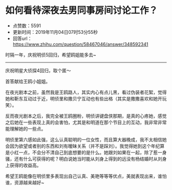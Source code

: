 # 如何看待深夜去男同事房间讨论工作？
- 点赞数：5591
- 更新时间：2019年11月04日07时53分55秒
- 回答url：https://www.zhihu.com/question/58467046/answer/348592341
<body>
 <p data-pid="2_a4-T7E">时隔一年，庆祝明侦5回归，希望鸥姐能多去~</p>
 <hr>
 <p data-pid="9NEF5b7y">庆祝明星大侦探4回归，取个匿～</p>
 <p data-pid="COQEvp2B">首答献给王鸥小姐姐。</p>
 <p data-pid="7RANQLbS">在夜光剧本之前，虽然我是王鸥路人，其实内心有点儿黑，看过伪装者花絮，觉得她和靳东互动过于近，明侦里和撒贝宁互动也有些出格（其实是撒撒喜欢和她开玩笑）。</p>
 <p data-pid="b4oVZTXT">反而夜光剧本之后，我完全被王鸥圈粉，明侦讲键盘侠那期，是真的心疼她，感觉之后她在一些表现上真的会害怕，尤其是和明道在那个节目上的互动，我非常非常能理解她的一些点。</p>
 <p data-pid="H9ryEVcF">明侦里第六感如此强，这么认真聪明的一位女性，而且算大器晚成，我不太相信她会因为欲望或者别的东西和刘有暧昧关系（并不是踩刘）。我觉得她到这个年纪算是小红一点，不会分不清自己到底想要的是什么。她跟刘如果在一起，除了惹一身骚，还有什么可获得的呢？明白说她当时能从刘身上得到的远没有杨结婚时从刘身上获得的收益高。</p>
 <p data-pid="gexIdBLr">希望王鸥能像在明侦里多表现出自己认真、美艳等等等优点，美就表现出来，谁怕谁，资源越来越好~</p>
</body>